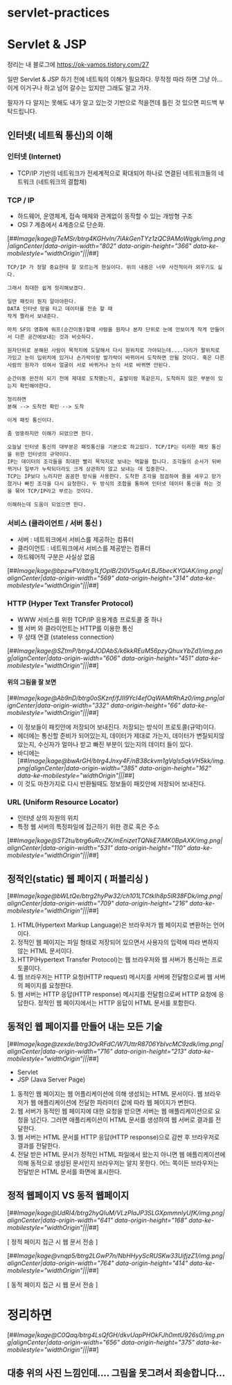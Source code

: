 # servlet-practices
# Servlet & JSP

정리는 내 블로그에 https://ok-vamos.tistory.com/27

일딴 Servlet & JSP 하기 전에 네트웍의 이해가 필요하다. 무작정 따라 하면 그냥 아... 이게 이거구나 하고 넘어 갈수는 있지만 그래도 알고 가자.

필자가 다 알지는 못해도 내가 알고 있는것 기반으로 적을껀데 틀린 것 있으면 피드백 부탁드립니다.

## 인터넷( 네트웍 통신)의 이해

### 인터넷 (Internet)

-   TCP/IP 기반의 네트워크가 전세계적으로 확대되어 하나로 연결된 네트워크들의 네트워크 (네트워크의 결합체)

### TCP / IP

-   하드웨어, 운영체계, 접속 매체와 관계없이 동작할 수 있는 개방형 구조
-   OSI 7 계층에서 4계층으로 단순화.

[##_Image|kage@TeMSr/btrg4KGHvIn/7iAkGenTYz1zQC9AMoWqgk/img.png|alignCenter|data-origin-width="802" data-origin-height="366" data-ke-mobilestyle="widthOrigin"|||_##]

```
TCP/IP 가 정말 중요한데 잘 모르는게 현실이다. 위의 내용은 너무 사전적이라 외우기도 싫다. 

그래서 최대한 쉽게 정리해보겠다.

일딴 패킷이 뭔지 알아야한다.
DATA 인터넷 망을 타고 데이터를 전송 할 때
작게 짤라서 보내준다.

마치 SF의 영화에 워프(순간이동)할때 사람을 원자나 분자 단위로 눈에 안보이게 작게 만들어서 다른 공간에보내는 것과 비슷하다.

원자단위로 분해된 사람이 목적지에 도달해서 다시 원위치로 가야되는데....다리가 팔위치로 가있고 눈이 입위치에 있거나 손가락이랑 발가락이 바뀌어서 도착하면 안될 것이다. 혹은 다른사람의 원자가 섞여서 얼굴이 서로 바뀌거나 눈이 서로 바뀌면 안된다.

순간이동 완전히 되기 전에 제대로 도착했는지, 출발이랑 똑같은지, 도착하지 않은 부분이 있는지 확인해야한다.

정리하면
분해 --> 도착전 확인 --> 도착

이게 패킷 통신이다.

좀 엉뚱하지만 이해가 되었으면 한다.

오늘날 인터넷 통신의 대부분은 패킷통신을 기본으로 하고있다. TCP/IP는 이러한 패킷 통신을 위한 인터넷의 규약이다.
IP는 데이터의 조각들을 최대한 빨리 목적지로 보내는 역할을 합니다. 조각들의 순서가 뒤바뀌거나 일부가 누락되더라도 크게 상관하지 않고 보내는 데 집중한다. 
TCP는 IP보다 느리지만 꼼꼼한 방식을 사용한다. 도착한 조각을 점검하여 줄을 세우고 망가졌거나 빠진 조각을 다시 요청한다. 두 방식의 조합을 통하여 인터넷 데이터 통신을 하는 것을 묶어 TCP/IP라고 부르는 것이다.

이해하는데 도움이 되었으면 한다.
```

### 서비스 (클라이언트 / 서버 통신 )

-   서버 : 네트워크에서 서비스를 제공하는 컴퓨터
-   클라이언트 : 네트워크에서 서비스를 제공받는 컴퓨터
-   하드웨어적 구분은 사실상 없음

[##_Image|kage@bpzwFV/btrg1LfOplB/2l0V5spArLBJ5becKYQiAK/img.png|alignCenter|data-origin-width="569" data-origin-height="314" data-ke-mobilestyle="widthOrigin"|||_##]

### HTTP (Hyper Text Transfer Protocol)

-   WWW 서비스를 위한 TCP/IP 응용계층 프로토콜 중 하나
-   웹 서버 와 클라이언트는 HTTP를 이용한 통신
-   무 상태 연결 (stateless connection)

[##_Image|kage@SZtmP/btrg4JODAbS/k6kkREuM56pzyQhuxYbZd1/img.png|alignCenter|data-origin-width="606" data-origin-height="451" data-ke-mobilestyle="widthOrigin"|||_##]

#### 위의 그림을 잘 보면

[##_Image|kage@Ab9nD/btrg0oSKznf/fJII9YcI4efOqWAMtRhAz0/img.png|alignCenter|data-origin-width="332" data-origin-height="66" data-ke-mobilestyle="widthOrigin"|||_##]

-   이 정보들이 패킷안에 저장되어 보내진다. 저장되는 방식이 프로토콜(규약)이다.
-   헤더에는 통신할 준비가 되어있는지, 데이터가 제대로 가는지, 데이터가 변질되지않았는지, 수신자가 얼마나 받고 빠진 부분이 있는지의 데이터 들이 있다.
-   바디에는  
    [##_Image|kage@bwArGH/btrg4Jnxy4F/nB38ckvm1gVqIs5qkVH5kk/img.png|alignCenter|data-origin-width="385" data-origin-height="162" data-ke-mobilestyle="widthOrigin"|||_##]
-   이 것도 마찬가지로 다시 반환될때도 정보들이 패킷안에 저장되어 보내진다.

### URL (Uniform Resource Locator)

-   인터넷 상의 자원의 위치
-   특정 웹 서버의 특정파일에 접근하기 위한 경로 혹은 주소

[##_Image|kage@ST2tu/btrg6uRcrZK/mEnizetTQNkE7iMK0BpAXK/img.png|alignCenter|data-origin-width="531" data-origin-height="110" data-ke-mobilestyle="widthOrigin"|||_##]

## 정적인(static) 웹 페이지 ( 퍼블리싱 )

[##_Image|kage@bWLtQe/btrg2hyPw32/ch101LTCtkIh8p5IR38FDk/img.png|alignCenter|data-origin-width="709" data-origin-height="216" data-ke-mobilestyle="widthOrigin"|||_##]

1.  HTML(Hypertext Markup Language)은 브라우저가 웹 페이지로 변환하는 언어이다.
2.  정적인 웹 페이지는 파일 형태로 저장되어 있으면서 사용자의 입력에 따라 변하지 않는 HTML 문서이다.
3.  HTTP(Hypertext Transfer Protocol)는 웹 브라우저와 웹 서버가 통신하는 프로토콜이다.
4.  웹 브라우저는 HTTP 요청(HTTP request) 메시지를 서버에 전달함으로써 웹 서버의 페이지를 요청한다.
5.  웹 서버는 HTTP 응답(HTTP response) 메시지를 전달함으로써 HTTP 요청에 응답한다. 정적인 웹 페이지에서는 HTTP 응답이 HTML 문서를 포함한다.

## 동적인 웹 페이지를 만들어 내는 모든 기술

[##_Image|kage@zexde/btrg3OvRFdC/W7UttrR8706YbIvcMC9zdk/img.png|alignCenter|data-origin-width="716" data-origin-height="213" data-ke-mobilestyle="widthOrigin"|||_##]

-   Servlet
-   JSP (Java Server Page)

1.  동적인 웹 페이지는 웹 어플리케이션에 의해 생성되는 HTML 문서이다. 웹 브라우저가 웹 애플리케이션에 전달한 파라미터 값에 따라 웹 페이지가 변한다.
2.  웹 서버가 동적인 웹 페이지에 대한 요청을 받으면 서버는 웹 애플리케이션으로 요청을 넘긴다. 그러면 애플리케이션이 HTML 문서를 생성하여 웹 서버로 결과를 전달한다.
3.  웹 서버는 HTML 문서를 HTTP 응답(HTTP response)으로 감싼 후 브라우저로 결과를 전달한다.
4.  전달 받은 HTML 문서가 정적인 HTML 파일에서 왔는지 아니면 웹 애플리케이션에 의해 동적으로 생성된 문서인지 브라우저는 알지 못한다. 어느 쪽이든 브라우저는 전달받은 HTML 문서를 화면에 표시한다.

## 정적 웹페이지 VS 동적 웹페이지

[##_Image|kage@UdRI4/btrg2hyQIuM/VLzPlaJP3SLGXpmmnIyUfK/img.png|alignCenter|data-origin-width="641" data-origin-height="168" data-ke-mobilestyle="widthOrigin"|||_##]

\[ 정적 페이지 접근 시 웹 문서 전송 \]

[##_Image|kage@vnqp5/btrg2LGwP7n/NbHHyyScRUSKw33UifjzZ1/img.png|alignCenter|data-origin-width="764" data-origin-height="414" data-ke-mobilestyle="widthOrigin"|||_##]

\[ 동적 페이지 접근 시 웹 문서 전송 \]

# 정리하면

[##_Image|kage@C0Qaq/btrg4LsQfGH/dkvUapPHOkFJh0mtU926s0/img.png|alignCenter|data-origin-width="656" data-origin-height="375" data-ke-mobilestyle="widthOrigin"|||_##]

## 대충 위의 사진 느낌인데.... 그림을 못그려서 죄송합니다...
